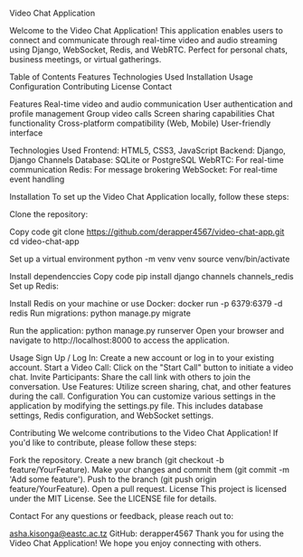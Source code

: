 Video Chat Application

Welcome to the Video Chat Application! This application enables users to connect and communicate through real-time video and audio streaming using Django, WebSocket, Redis, and WebRTC. Perfect for personal chats, business meetings, or virtual gatherings.


Table of Contents
Features
Technologies Used
Installation
Usage
Configuration
Contributing
License
Contact


Features
Real-time video and audio communication
User authentication and profile management
Group video calls
Screen sharing capabilities
Chat functionality
Cross-platform compatibility (Web, Mobile)
User-friendly interface


Technologies Used
Frontend: HTML5, CSS3, JavaScript
Backend: Django, Django Channels
Database: SQLite or PostgreSQL
WebRTC: For real-time communication
Redis: For message brokering
WebSocket: For real-time event handling


Installation
To set up the Video Chat Application locally, follow these steps:

Clone the repository:

Copy code
git clone https://github.com/derapper4567/video-chat-app.git
cd video-chat-app

Set up a virtual environment
python -m venv venv
source venv/bin/activate


Install dependenccies
Copy code
pip install django channels channels_redis
Set up Redis:

Install Redis on your machine or use Docker:
docker run -p 6379:6379 -d redis
Run migrations:
python manage.py migrate

Run the application:
python manage.py runserver
Open your browser and navigate to http://localhost:8000 to access the application.

Usage
Sign Up / Log In: Create a new account or log in to your existing account.
Start a Video Call: Click on the "Start Call" button to initiate a video chat.
Invite Participants: Share the call link with others to join the conversation.
Use Features: Utilize screen sharing, chat, and other features during the call.
Configuration
You can customize various settings in the application by modifying the settings.py file. This includes database settings, Redis configuration, and WebSocket settings.

Contributing
We welcome contributions to the Video Chat Application! If you'd like to contribute, please follow these steps:

Fork the repository.
Create a new branch (git checkout -b feature/YourFeature).
Make your changes and commit them (git commit -m 'Add some feature').
Push to the branch (git push origin feature/YourFeature).
Open a pull request.
License
This project is licensed under the MIT License. See the LICENSE file for details.

Contact
For any questions or feedback, please reach out to:

asha.kisonga@eastc.ac.tz
GitHub: derapper4567
Thank you for using the Video Chat Application! We hope you enjoy connecting with others.
